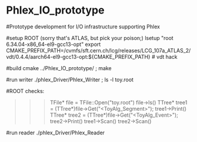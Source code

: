 # Phlex_IO_prototype

#Prototype development for I/O infrastructure supporting Phlex

#setup ROOT (sorry that's ATLAS, but pick your poison;)
lsetup "root 6.34.04-x86_64-el9-gcc13-opt"
export CMAKE_PREFIX_PATH=/cvmfs/sft.cern.ch/lcg/releases/LCG_107a_ATLAS_2/vdt/0.4.4/aarch64-el9-gcc13-opt:${CMAKE_PREFIX_PATH} # vdt hack

#build
cmake ../Phlex_IO_prototype/ ; make

#run writer
./phlex_Driver/Phlex_Writer ; ls -l toy.root

#ROOT checks:
>>> TFile* file =  TFile::Open("toy.root")
>>> file->ls()
>>> TTree* tree1 = (TTree*)file->Get("<ToyAlg_Segment>");
>>> tree1->Print()
>>> TTree* tree2 = (TTree*)file->Get("<ToyAlg_Event>");
>>> tree2->Print()
>>> tree1->Scan()
>>> tree2->Scan()

#run reader
./phlex_Driver/Phlex_Reader
